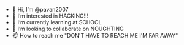 - 👋 Hi, I’m @pavan2007
- 👀 I’m interested in HACKING!!!
- 🌱 I’m currently learning at SCHOOL
- 💞️ I’m looking to collaborate on NOUGHTING
- 📫 How to reach me "DON'T HAVE TO REACH ME I'M FAR AWAY"

<!---
pavan2007/pavan2007 is a ✨ special ✨ repository because its `README.md` (this file) appears on your GitHub profile.
You can click the Preview link to take a look at your changes.
--->
